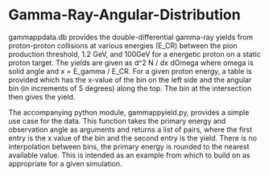 # Gamma-Ray-Angular-Distribution

gammappdata.db provides the double-differential gamma-ray yields from proton-proton collisions at various energies (E_CR) between the pion production threshold, 1.2 GeV, and 100GeV for a energetic proton on a static proton target. The yields are given as d^2 N / dx dOmega where omega is solid angle and x = E_gamma / E_CR. For a given proton energy, a table is provided which has the x-value of the bin on the left side and the angular bin (in increments of 5 degrees) along the top. The bin at the intersection then gives the yield.

The accompanying python module, gammappyield.py, provides a simple use case for the data. This function takes the primary energy and observation angle as arguments and returns a list of pairs, where the first entry is the x value of the bin and the second entry is the yield. There is no interpolation between bins, the primary energy is rounded to the nearest available value. This is intended as an example from which to build on as appropriate for a given simulation. 
